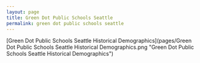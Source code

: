 ```yaml
---
layout: page
title: Green Dot Public Schools Seattle
permalink: green dot public schools seattle
---
```



[Green Dot Public Schools Seattle Historical Demographics](pages/Green Dot Public Schools Seattle Historical Demographics.png "Green Dot Public Schools Seattle Historical Demographics")
